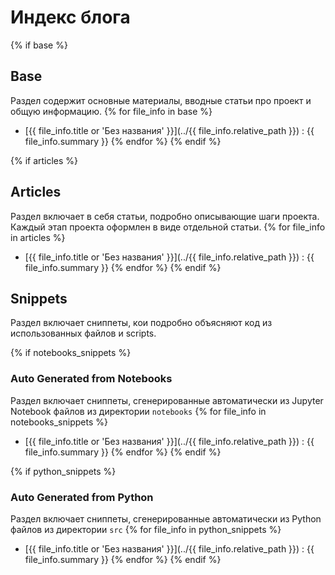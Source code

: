 # Индекс блога

{% if base %}
## Base
Раздел содержит основные материалы, вводные статьи про проект и общую информацию.
{% for file_info in base %}
- [{{ file_info.title or 'Без названия' }}](../{{ file_info.relative_path }}) : {{ file_info.summary }}
{% endfor %}
{% endif %}

{% if articles %}
## Articles
Раздел включает в себя статьи, подробно описывающие шаги проекта. Каждый этап проекта оформлен в виде отдельной статьи.
{% for file_info in articles %}
- [{{ file_info.title or 'Без названия' }}](../{{ file_info.relative_path }}) : {{ file_info.summary }}
{% endfor %}
{% endif %}


## Snippets
Раздел включает сниппеты, кои подробно объясняют код из использованных файлов и scripts.

{% if notebooks_snippets %}
### Auto Generated from Notebooks
Раздел включает сниппеты, сгенерированные автоматически из Jupyter Notebook файлов из директории `notebooks`
{% for file_info in notebooks_snippets %}
- [{{ file_info.title or 'Без названия' }}](../{{ file_info.relative_path }}) : {{ file_info.summary }}
{% endfor %}
{% endif %}

{% if python_snippets %}
### Auto Generated from Python
Раздел включает сниппеты, сгенерированные автоматически из Python файлов из директории `src`
{% for file_info in python_snippets %}
- [{{ file_info.title or 'Без названия' }}](../{{ file_info.relative_path }}) : {{ file_info.summary }}
{% endfor %}
{% endif %}
